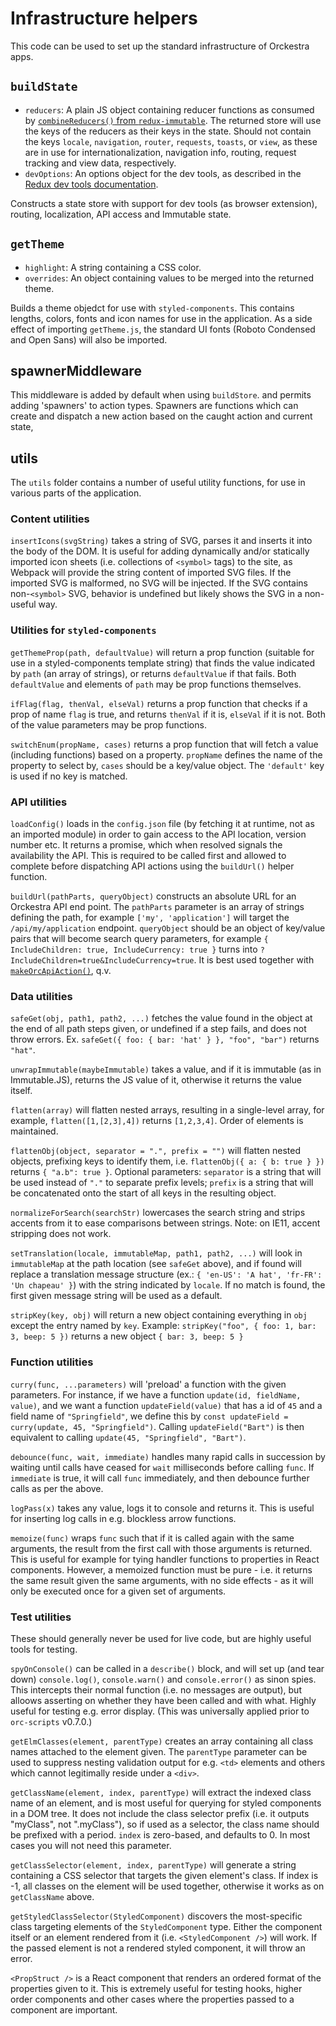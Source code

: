 # Infrastructure helpers

This code can be used to set up the standard infrastructure of Orckestra apps.

## `buildState`

- `reducers`: A plain JS object containing reducer functions as consumed by [`combineReducers()` from `redux-immutable`](https://github.com/gajus/redux-immutable#usage). The returned store will use the keys of the reducers as their keys in the state. Should not contain the keys `locale`, `navigation`, `router`, `requests`, `toasts`, or `view`, as these are in use for internationalization, navigation info, routing, request tracking and view data, respectively.
- `devOptions`: An options object for the dev tools, as described in the [Redux dev tools documentation](https://github.com/zalmoxisus/redux-devtools-extension/blob/master/docs/API/Arguments.md).

Constructs a state store with support for dev tools (as browser extension), routing, localization, API access and Immutable state.

## `getTheme`

- `highlight`: A string containing a CSS color.
- `overrides`: An object containing values to be merged into the returned theme.

Builds a theme objedct for use with `styled-components`. This contains lengths, colors, fonts and icon names for use in the application. As a side effect of importing `getTheme.js`, the standard UI fonts (Roboto Condensed and Open Sans) will also be imported.

## spawnerMiddleware

This middleware is added by default when using `buildStore`. and permits adding 'spawners' to action types. Spawners are functions which can create and dispatch a new action based on the caught action and current state,

## utils

The `utils` folder contains a number of useful utility functions, for use in various parts of the application.

### Content utilities

`insertIcons(svgString)` takes a string of SVG, parses it and inserts it into the body of the DOM. It is useful for adding dynamically and/or statically imported icon sheets (i.e. collections of `<symbol>` tags) to the site, as Webpack will provide the string content of imported SVG files. If the imported SVG is malformed, no SVG will be injected. If the SVG contains non-`<symbol>` SVG, behavior is undefined but likely shows the SVG in a non-useful way.

### Utilities for `styled-components`

`getThemeProp(path, defaultValue)` will return a prop function (suitable for use in a styled-components template string) that finds the value indicated by `path` (an array of strings), or returns `defaultValue` if that fails. Both `defaultValue` and elements of `path` may be prop functions themselves.

`ifFlag(flag, thenVal, elseVal)` returns a prop function that checks if a prop of name `flag` is true, and returns `thenVal` if it is, `elseVal` if it is not. Both of the value parameters may be prop functions.

`switchEnum(propName, cases)` returns a prop function that will fetch a value (including functions) based on a property. `propName` defines the name of the property to select by, `cases` should be a key/value object. The `'default'` key is used if no key is matched.

### API utilities

`loadConfig()` loads in the `config.json` file (by fetching it at runtime, not as an imported module) in order to gain access to the API location, version number etc. It returns a promise, which when resolved signals the availability the API. This is required to be called first and allowed to complete before dispatching API actions using the `buildUrl()` helper function. <!-- Edit this to generalize if/when we have more API helper funcs  -->

`buildUrl(pathParts, queryObject)` constructs an absolute URL for an Orckestra API end point. The `pathParts` parameter is an array of strings defining the path, for example `['my', 'application']` will target the `/api/my/application` endpoint. `queryObject` should be an object of key/value pairs that will become search query parameters, for example `{ IncludeChildren: true, IncludeCurrency: true }` turns into `?IncludeChildren=true&IncludeCurrency=true`. It is best used together with [`makeOrcApiAction()`](actionsreducersselectors.md#api-action-tools), q.v.

### Data utilities

`safeGet(obj, path1, path2, ...)` fetches the value found in the object at the end of all path steps given, or undefined if a step fails, and does not throw errors. Ex. `safeGet({ foo: { bar: 'hat' } }, "foo", "bar")` returns `"hat"`.

`unwrapImmutable(maybeImmutable)` takes a value, and if it is immutable (as in Immutable.JS), returns the JS value of it, otherwise it returns the value itself.

`flatten(array)` will flatten nested arrays, resulting in a single-level array, for example, `flatten([1,[2,3],4])` returns `[1,2,3,4]`. Order of elements is maintained.

`flattenObj(object, separator = ".", prefix = "")` will flatten nested objects, prefixing keys to identify them, i.e. `flattenObj({ a: { b: true } })` returns `{ "a.b": true }`. Optional parameters: `separator` is a string that will be used instead of `"."` to separate prefix levels; `prefix` is a string that will be concatenated onto the start of all keys in the resulting object.

`normalizeForSearch(searchStr)` lowercases the search string and strips accents from it to ease comparisons between strings. Note: on IE11, accent stripping does not work.

`setTranslation(locale, immutableMap, path1, path2, ...)` will look in `immutableMap` at the path location (see `safeGet` above), and if found will replace a translation message structure (ex.: `{ 'en-US': 'A hat', 'fr-FR': 'Un chapeau' }`) with the string indicated by `locale`. If no match is found, the first given message string will be used as a default.

`stripKey(key, obj)` will return a new object containing everything in `obj` except the entry named by `key`. Example: `stripKey("foo", { foo: 1, bar: 3, beep: 5 })` returns a new object `{ bar: 3, beep: 5 }`

### Function utilities

`curry(func, ...parameters)` will 'preload' a function with the given parameters. For instance, if we have a function `update(id, fieldName, value)`, and we want a function `updateField(value)` that has a id of `45` and a field name of `"Springfield"`, we define this by `const updateField = curry(update, 45, "Springfield")`. Calling `updateField("Bart")` is then equivalent to calling `update(45, "Springfield", "Bart")`.

`debounce(func, wait, immediate)` handles many rapid calls in succession by waiting until calls have ceased for `wait` milliseconds before calling `func`. If `immediate` is true, it will call `func` immediately, and then debounce further calls as per the above.

`logPass(x)` takes any value, logs it to console and returns it. This is useful for inserting log calls in e.g. blockless arrow functions.

`memoize(func)` wraps `func` such that if it is called again with the same arguments, the result from the first call with those arguments is returned. This is useful for example for tying handler functions to properties in React components. However, a memoized function must be pure - i.e. it returns the same result given the same arguments, with no side effects - as it will only be executed once for a given set of arguments.

### Test utilities

These should generally never be used for live code, but are highly useful tools for testing.

`spyOnConsole()` can be called in a `describe()` block, and will set up (and tear down) `console.log()`, `console.warn()` and `console.error()` as sinon spies. This intercepts their normal function (i.e. no messages are output), but alloows asserting on whether they have been called and with what. Highly useful for testing e.g. error display. (This was universally applied prior to `orc-scripts` v0.7.0.)

`getElmClasses(element, parentType)` creates an array containing all class names attached to the element given. The `parentType` parameter can be used to suppress nesting validation output for e.g. `<td>` elements and others which cannot legitimally reside under a `<div>`.

`getClassName(element, index, parentType)` will extract the indexed class name of an element, and is most useful for querying for styled components in a DOM tree. It does not include the class selector prefix (i.e. it outputs "myClass", not ".myClass"), so if used as a selector, the class name should be prefixed with a period. `index` is zero-based, and defaults to 0. In most cases you will not need this parameter.

`getClassSelector(element, index, parentType)` will generate a string containing a CSS selector that targets the given element's class. If index is -1, all classes on the element will be used together, otherwise it works as on `getClassName` above.

`getStyledClassSelector(StyledComponent)` discovers the most-specific class targeting elements of the `StyledComponent` type. Either the component itself or an element rendered from it (i.e. `<StyledComponent />`) will work. If the passed element is not a rendered styled component, it will throw an error.

`<PropStruct />` is a React component that renders an ordered format of the properties given to it. This is extremely useful for testing hooks, higher order components and other cases where the properties passed to a component are important.
